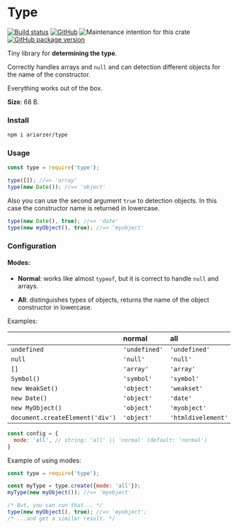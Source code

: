 # Type

[![Build status](https://travis-ci.org/ariarzer/type.svg?branch=master)](https://travis-ci.org/ariarzer/type)
[![GitHub](https://img.shields.io/github/license/mashape/apistatus.svg)](https://github.com/ariarzer/type/blob/master/LICENSE)
![Maintenance intention for this crate](https://img.shields.io/badge/maintenance-actively--developed-brightgreen.svg)
[![GitHub package version](https://img.shields.io/github/package-json/v/ariarzer/type.svg)](https://github.com/ariarzer/type)

Tiny library for __determining the type__.
 
Correctly handles arrays and `null` and can detection different objects for the name of the constructor.

Everything works out of the box.

__Size__: 68 B.

### Install

```sh
npm i ariarzer/type
```
 
### Usage

```js
const type = require('type');

type([]); //=> 'array'
type(new Date()); //=> 'object'
```

Also you can use the second argument `true` to detection objects.
In this case the constructor name is returned in lowercase.

```js
type(new Date(), true); //=> 'date'
type(new myObject(), true); //=> 'myobject'
```

### Configuration

#### Modes:

* **Normal**: works like almost `typeof`, but it is correct to handle `null` and arrays.

* **All**: distinguishes types of objects, returns the name of the object constructor in lowercase.

Examples: 

|                 | normal       | all          |
|:----------------|:-------------|:-------------|
|`undefined`      |`'undefined'` |`'undefined'` |
|`null`           |`'null'`      |`'null'`      |
|`[]`             |`'array'`     |`'array'`     |
|`Symbol()`       |`'symbol'`    |`'symbol'`    | 
|`new WeakSet()`  |`'object'`    |`'weakset'`   | 
|`new Date()`     |`'object'`    |`'date'`      | 
|`new MyObject()` |`'object'`    |`'myobject'`  |
|`document.createElement('div')` |`'object'`    |`'htmldivelement'` |

```js
const config = {
  mode: 'all', // string: 'all' || 'normal' (default: 'normal')
}
```

Example of using modes:
 ```js
const type = require('type');

const myType = type.create({mode: 'all'});
myType(new myObject()); //=> 'myobject'

/* But, you can run that... */
type(new myObject(), true); //=> 'myobject';
/* ...and get a similar result. */
```
